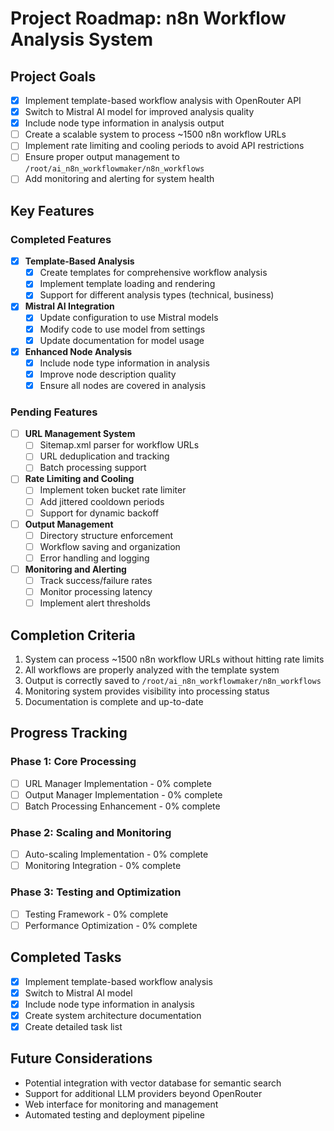 # Project Roadmap: n8n Workflow Analysis System

## Project Goals

- [x] Implement template-based workflow analysis with OpenRouter API
- [x] Switch to Mistral AI model for improved analysis quality
- [x] Include node type information in analysis output
- [ ] Create a scalable system to process ~1500 n8n workflow URLs
- [ ] Implement rate limiting and cooling periods to avoid API restrictions
- [ ] Ensure proper output management to `/root/ai_n8n_workflowmaker/n8n_workflows`
- [ ] Add monitoring and alerting for system health

## Key Features

### Completed Features

- [x] **Template-Based Analysis**
  - [x] Create templates for comprehensive workflow analysis
  - [x] Implement template loading and rendering
  - [x] Support for different analysis types (technical, business)

- [x] **Mistral AI Integration**
  - [x] Update configuration to use Mistral models
  - [x] Modify code to use model from settings
  - [x] Update documentation for model usage

- [x] **Enhanced Node Analysis**
  - [x] Include node type information in analysis
  - [x] Improve node description quality
  - [x] Ensure all nodes are covered in analysis

### Pending Features

- [ ] **URL Management System**
  - [ ] Sitemap.xml parser for workflow URLs
  - [ ] URL deduplication and tracking
  - [ ] Batch processing support

- [ ] **Rate Limiting and Cooling**
  - [ ] Implement token bucket rate limiter
  - [ ] Add jittered cooldown periods
  - [ ] Support for dynamic backoff

- [ ] **Output Management**
  - [ ] Directory structure enforcement
  - [ ] Workflow saving and organization
  - [ ] Error handling and logging

- [ ] **Monitoring and Alerting**
  - [ ] Track success/failure rates
  - [ ] Monitor processing latency
  - [ ] Implement alert thresholds

## Completion Criteria

1. System can process ~1500 n8n workflow URLs without hitting rate limits
2. All workflows are properly analyzed with the template system
3. Output is correctly saved to `/root/ai_n8n_workflowmaker/n8n_workflows`
4. Monitoring system provides visibility into processing status
5. Documentation is complete and up-to-date

## Progress Tracking

### Phase 1: Core Processing
- [ ] URL Manager Implementation - 0% complete
- [ ] Output Manager Implementation - 0% complete
- [ ] Batch Processing Enhancement - 0% complete

### Phase 2: Scaling and Monitoring
- [ ] Auto-scaling Implementation - 0% complete
- [ ] Monitoring Integration - 0% complete

### Phase 3: Testing and Optimization
- [ ] Testing Framework - 0% complete
- [ ] Performance Optimization - 0% complete

## Completed Tasks

- [x] Implement template-based workflow analysis
- [x] Switch to Mistral AI model
- [x] Include node type information in analysis
- [x] Create system architecture documentation
- [x] Create detailed task list

## Future Considerations

- Potential integration with vector database for semantic search
- Support for additional LLM providers beyond OpenRouter
- Web interface for monitoring and management
- Automated testing and deployment pipeline
